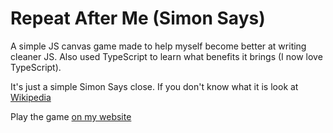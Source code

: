 # Repeat After Me (Simon Says)

A simple JS canvas game made to help myself become better at writing cleaner JS. Also used TypeScript to learn what benefits it brings (I now love TypeScript).

It's just a simple Simon Says close. If you don't know what it is look at [Wikipedia](https://en.wikipedia.org/wiki/Simon_Says)

Play the game [on my website](https://www.harveydelaney.com/repeat-after-me)

